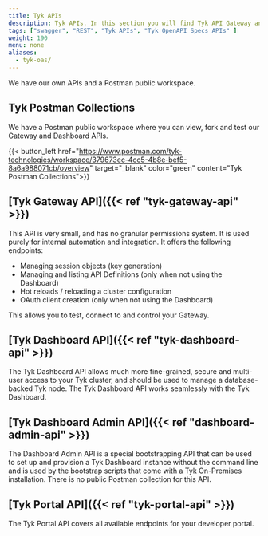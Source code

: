 ```yaml
---
title: Tyk APIs
description: Tyk APIs. In this section you will find Tyk API Gateway and Tyk Manager OpenAPI Specs APIs
tags: ["swagger", "REST", "Tyk APIs", "Tyk OpenAPI Specs APIs" ]
weight: 190
menu: none
aliases:
  - tyk-oas/
---
```


We have our own APIs and a Postman public workspace.

## Tyk Postman Collections

We have a Postman public workspace where you can view, fork and test our Gateway and Dashboard APIs.


{{< button_left href="https://www.postman.com/tyk-technologies/workspace/379673ec-4cc5-4b8e-bef5-8a6a988071cb/overview" target="_blank" color="green" content="Tyk Postman Collections">}}

## [Tyk Gateway API]({{< ref "tyk-gateway-api" >}})

This API is very small, and has no granular permissions system. It is used purely for internal automation and integration. It offers the following endpoints:

* Managing session objects (key generation)
* Managing and listing API Definitions (only when not using the Dashboard)
* Hot reloads / reloading a cluster configuration
* OAuth client creation (only when not using the Dashboard)

This allows you to test, connect to and control your Gateway.

## [Tyk Dashboard API]({{< ref "tyk-dashboard-api" >}})

The Tyk Dashboard API allows much more fine-grained, secure and multi-user access to your Tyk cluster, and should be used to manage a database-backed Tyk node. The Tyk Dashboard API works seamlessly with the Tyk Dashboard.


## [Tyk Dashboard Admin API]({{< ref "dashboard-admin-api" >}})

The Dashboard Admin API is a special bootstrapping API that can be used to set up and provision a Tyk Dashboard instance without the command line and is used by the bootstrap scripts that come with a Tyk On-Premises installation. There is no public Postman collection for this API.

## [Tyk Portal API]({{< ref "tyk-portal-api" >}})

The Tyk Portal API covers all available endpoints for your developer portal.

